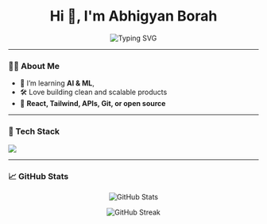 <!-- Profile README for your GitHub account -->

<h1 align="center">Hi 👋, I'm Abhigyan Borah</h1>


<p align="center">
  <img src="https://readme-typing-svg.demolab.com?font=Fira+Code&pause=1000&color=4F46E5&center=true&width=435&lines=React+%7C+Node.js;Open+Source+Contributor" alt="Typing SVG" />
</p>

---

### 👨‍💻 About Me

- 🌱 I’m learning **AI & ML**,
- 🛠️ Love building clean and scalable products
- 💬 **React, Tailwind, APIs, Git, or open source**


---

### 🚀 Tech Stack

<p align="left">
  <img src="https://skillicons.dev/icons?i=js,react,nodejs,express,tailwind,html,css,git,github,mongodb,python" />
</p>

---

### 📈 GitHub Stats

<p align="center">
  <img src="https://github-readme-stats.vercel.app/api?username=abhigyan-baasthan&show_icons=true&theme=tokyonight&hide_border=true" alt="GitHub Stats" />
</p>

<p align="center">
  <img src="https://github-readme-streak-stats.herokuapp.com/?user=abhigyan-baasthan&theme=tokyonight&hide_border=true" alt="GitHub Streak" />
</p>

